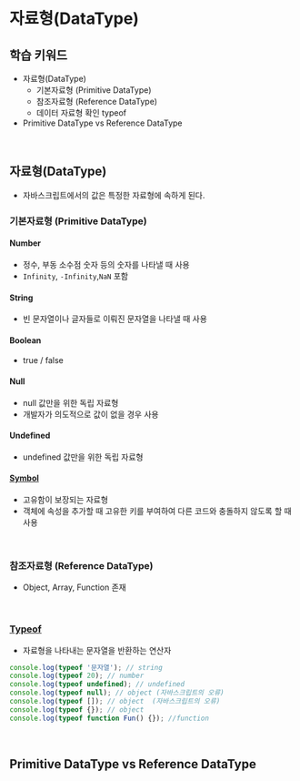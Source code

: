 # 자료형(DataType)

## 학습 키워드

- 자료형(DataType)
  - 기본자료형 (Primitive DataType)
  - 참조자료형 (Reference DataType)
  - 데이터 자료형 확인 typeof
- Primitive DataType vs Reference DataType

<br/>

## 자료형(DataType)

- 자바스크립트에서의 값은 특정한 자료형에 속하게 된다.

### 기본자료형 (Primitive DataType)

#### Number

- 정수, 부동 소수점 숫자 등의 숫자를 나타낼 때 사용
- `Infinity`, `-Infinity`,`NaN` 포함

#### String

- 빈 문자열이나 글자들로 이뤄진 문자열을 나타낼 때 사용

#### Boolean

- true / false

#### Null

- null 값만을 위한 독립 자료형
- 개발자가 의도적으로 값이 없을 경우 사용

#### Undefined

- undefined 값만을 위한 독립 자료형

#### [Symbol](https://developer.mozilla.org/ko/docs/Web/JavaScript/Reference/Global_Objects/Symbol)

- 고유함이 보장되는 자료형
- 객체에 속성을 추가할 때 고유한 키를 부여하여 다른 코드와 충돌하지 않도록 할 때 사용

<br/>

### 참조자료형 (Reference DataType)

- Object, Array, Function 존재

<br/>

### [Typeof](https://developer.mozilla.org/ko/docs/Web/JavaScript/Reference/Operators/typeof)

- 자료형을 나타내는 문자열을 반환하는 연산자

```javascript
console.log(typeof '문자열'); // string
console.log(typeof 20); // number
console.log(typeof undefined); // undefined
console.log(typeof null); // object (자바스크립트의 오류)
console.log(typeof []); // object  (자바스크립트의 오류)
console.log(typeof {}); // object
console.log(typeof function Fun() {}); //function
```

<br/>

## Primitive DataType vs Reference DataType
